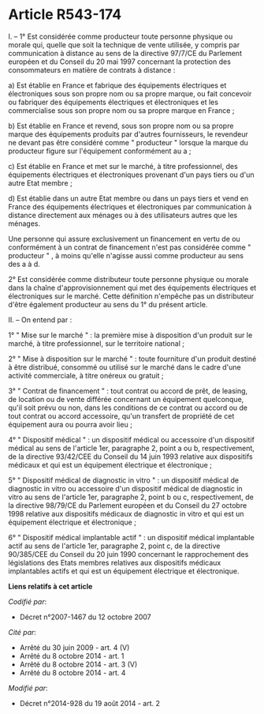 # Article R543-174

I. – 1° Est considérée comme producteur toute personne physique ou morale qui, quelle que soit la technique de vente
utilisée, y compris par communication à distance au sens de la directive 97/7/CE du Parlement européen et du Conseil du 20
mai 1997 concernant la protection des consommateurs en matière de contrats à distance :

a) Est établie en France et fabrique des équipements électriques et électroniques sous son propre nom ou sa propre marque, ou
fait concevoir ou fabriquer des équipements électriques et électroniques et les commercialise sous son propre nom ou sa
propre marque en France ;

b) Est établie en France et revend, sous son propre nom ou sa propre marque des équipements produits par d'autres
fournisseurs, le revendeur ne devant pas être considéré comme " producteur " lorsque la marque du producteur figure sur
l'équipement conformément au a ;

c) Est établie en France et met sur le marché, à titre professionnel, des équipements électriques et électroniques provenant
d'un pays tiers ou d'un autre Etat membre ;

d) Est établie dans un autre Etat membre ou dans un pays tiers et vend en France des équipements électriques et électroniques
par communication à distance directement aux ménages ou à des utilisateurs autres que les ménages.

Une personne qui assure exclusivement un financement en vertu de ou conformément à un contrat de financement n'est pas
considérée comme " producteur " , à moins qu'elle n'agisse aussi comme producteur au sens des a à d.

2° Est considérée comme distributeur toute personne physique ou morale dans la chaîne d'approvisionnement qui met des
équipements électriques et électroniques sur le marché. Cette définition n'empêche pas un distributeur d'être également
producteur au sens du 1° du présent article.

II. – On entend par :

1° " Mise sur le marché " : la première mise à disposition d'un produit sur le marché, à titre professionnel, sur le
territoire national ;

2° " Mise à disposition sur le marché " : toute fourniture d'un produit destiné à être distribué, consommé ou utilisé sur le
marché dans le cadre d'une activité commerciale, à titre onéreux ou gratuit ;

3° " Contrat de financement " : tout contrat ou accord de prêt, de leasing, de location ou de vente différée concernant un
équipement quelconque, qu'il soit prévu ou non, dans les conditions de ce contrat ou accord ou de tout contrat ou accord
accessoire, qu'un transfert de propriété de cet équipement aura ou pourra avoir lieu ;

4° " Dispositif médical " : un dispositif médical ou accessoire d'un dispositif médical au sens de l'article 1er, paragraphe
2, point a ou b, respectivement, de la directive 93/42/CEE du Conseil du 14 juin 1993 relative aux dispositifs médicaux et
qui est un équipement électrique et électronique ;

5° " Dispositif médical de diagnostic in vitro " : un dispositif médical de diagnostic in vitro ou accessoire d'un dispositif
médical de diagnostic in vitro au sens de l'article 1er, paragraphe 2, point b ou c, respectivement, de la directive 98/79/CE
du Parlement européen et du Conseil du 27 octobre 1998 relative aux dispositifs médicaux de diagnostic in vitro et qui est un
équipement électrique et électronique ;

6° " Dispositif médical implantable actif " : un dispositif médical implantable actif au sens de l'article 1er, paragraphe 2,
point c, de la directive 90/385/CEE du Conseil du 20 juin 1990 concernant le rapprochement des législations des Etats membres
relatives aux dispositifs médicaux implantables actifs et qui est un équipement électrique et électronique.

**Liens relatifs à cet article**

_Codifié par_:

  - Décret n°2007-1467 du 12 octobre 2007

_Cité par_:

  - Arrêté du 30 juin 2009 - art. 4 (V)
  - Arrêté du 8 octobre 2014 - art. 1
  - Arrêté du 8 octobre 2014 - art. 3 (V)
  - Arrêté du 8 octobre 2014 - art. 4

_Modifié par_:

  - Décret n°2014-928 du 19 août 2014 - art. 2
